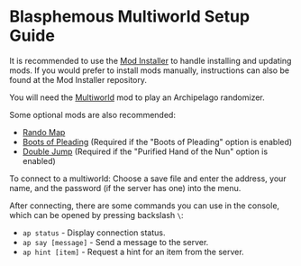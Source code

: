 # Blasphemous Multiworld Setup Guide

It is recommended to use the [Mod Installer](https://github.com/BrandenEK/Blasphemous.Modding.Installer) to handle installing and updating mods. If you would prefer to install mods manually, instructions can also be found at the Mod Installer repository. 

You will need the [Multiworld](https://github.com/BrandenEK/Blasphemous.Randomizer.Multiworld) mod to play an Archipelago randomizer.

Some optional mods are also recommended:
- [Rando Map](https://github.com/BrandenEK/Blasphemous.Randomizer.MapTracker)
- [Boots of Pleading](https://github.com/BrandenEK/Blasphemous.BootsOfPleading) (Required if the "Boots of Pleading" option is enabled)
- [Double Jump](https://github.com/BrandenEK/Blasphemous.DoubleJump) (Required if the "Purified Hand of the Nun" option is enabled)

To connect to a multiworld: Choose a save file and enter the address, your name, and the password (if the server has one) into the menu.

After connecting, there are some commands you can use in the console, which can be opened by pressing backslash `\`:
- `ap status` - Display connection status.
- `ap say [message]` - Send a message to the server.
- `ap hint [item]` - Request a hint for an item from the server.